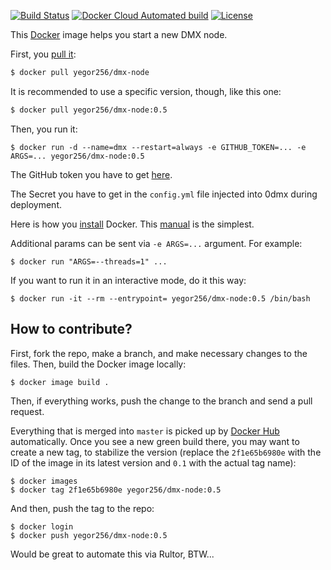 [![Build Status](https://img.shields.io/travis/yegor256/dmx-node/master.svg)](https://travis-ci.org/yegor256/dmx-node)
[![Docker Cloud Automated build](https://img.shields.io/docker/cloud/automated/yegor256/dmx-node)](https://hub.docker.com/r/yegor256/dmx-node)
[![License](https://img.shields.io/badge/license-MIT-green.svg)](https://github.com/yegor256/dmx-node/master/LICENSE.txt)

This [Docker](https://www.docker.com/) image helps you start a new DMX node.

First, you [pull it](https://hub.docker.com/r/yegor256/dmx-node):

```bash
$ docker pull yegor256/dmx-node
```

It is recommended to use a specific version, though, like this one:

```bash
$ docker pull yegor256/dmx-node:0.5
```

Then, you run it:

```
$ docker run -d --name=dmx --restart=always -e GITHUB_TOKEN=... -e ARGS=... yegor256/dmx-node:0.5
```

The GitHub token you have to get [here](https://github.com/settings/tokens).

The Secret you have to get in the `config.yml` file injected into 0dmx during deployment.

Here is how you [install](https://docs.docker.com/install/) Docker.
This [manual](https://linuxconfig.org/how-to-install-docker-on-ubuntu-18-04-bionic-beaver) is the simplest.

Additional params can be sent via `-e ARGS=...` argument. For example:

```
$ docker run "ARGS=--threads=1" ...
```

If you want to run it in an interactive mode, do it this way:

```
$ docker run -it --rm --entrypoint= yegor256/dmx-node:0.5 /bin/bash
```

## How to contribute?

First, fork the repo, make a branch, and make necessary changes to the files.
Then, build the Docker image locally:

```
$ docker image build .
```

Then, if everything works, push the change to the branch and send a pull request.

Everything that is merged into `master` is picked up by
[Docker Hub](https://hub.docker.com/r/yegor256/dmx-node) automatically. Once
you see a new green build there, you may want to create a new tag, to
stabilize the version (replace the `2f1e65b6980e` with the ID of the
image in its latest version and `0.1` with the actual tag name):

```
$ docker images
$ docker tag 2f1e65b6980e yegor256/dmx-node:0.5
```

And then, push the tag to the repo:

```
$ docker login
$ docker push yegor256/dmx-node:0.5
```

Would be great to automate this via Rultor, BTW...
